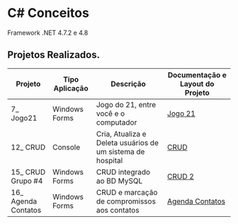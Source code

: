 # C# Conceitos
Framework .NET 4.7.2 e 4.8

## Projetos Realizados.

Projeto | Tipo Aplicação | Descrição | Documentação e Layout do Projeto
------------ | ------------- | ------------- | -------------
7_ Jogo21 | Windows Forms | Jogo do 21, entre você e o computador | <a href="https://github.com/juninhocb/C-conceitos/tree/main/7_" target="_blank">Jogo 21</a>
12_ CRUD | Console | Cria, Atualiza e Deleta usuários de um sistema de hospital | <a href="https://github.com/juninhocb/C-conceitos/tree/main/12_"> CRUD </a> 
15_ CRUD Grupo #4 | Windows Forms | CRUD integrado ao BD MySQL | <a href="https://github.com/AlexSchwC/Devs2Blu.Projetos.SistemaCadastroSQL"> CRUD 2</a> 
16_ Agenda Contatos | Windows Forms | CRUD e marcação de compromissos aos contatos | <a href="https://github.com/juninhocb/C-conceitos/tree/main/16_/Solution16_" >Agenda Contatos</a>





